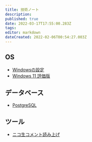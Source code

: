 ```yaml
---
title: 技術ノート
description: 
published: true
date: 2022-03-17T17:55:00.283Z
tags: 
editor: markdown
dateCreated: 2022-02-06T00:54:27.003Z
---
```


## OS

- [Windowsの設定](/ja/technote/windows-config)
- [Windows 11 評価版](/ja/technote/Windows11評価版)

## データベース

- [PostgreSQL](/ja/technote/postgres)

## ツール

- [ニコ生コメント読み上げ](/ja/technote/ニコ生コメント読み上げ)
